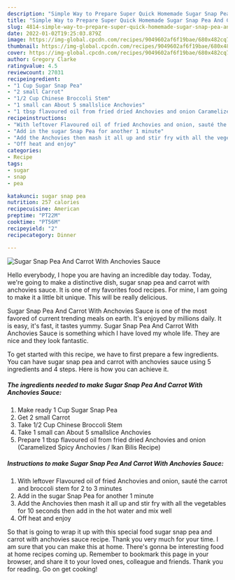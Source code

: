 ```yaml
---
description: "Simple Way to Prepare Super Quick Homemade Sugar Snap Pea And Carrot With Anchovies Sauce"
title: "Simple Way to Prepare Super Quick Homemade Sugar Snap Pea And Carrot With Anchovies Sauce"
slug: 4814-simple-way-to-prepare-super-quick-homemade-sugar-snap-pea-and-carrot-with-anchovies-sauce
date: 2022-01-02T19:25:03.879Z
image: https://img-global.cpcdn.com/recipes/9049602af6f19bae/680x482cq70/sugar-snap-pea-and-carrot-with-anchovies-sauce-recipe-main-photo.jpg
thumbnail: https://img-global.cpcdn.com/recipes/9049602af6f19bae/680x482cq70/sugar-snap-pea-and-carrot-with-anchovies-sauce-recipe-main-photo.jpg
cover: https://img-global.cpcdn.com/recipes/9049602af6f19bae/680x482cq70/sugar-snap-pea-and-carrot-with-anchovies-sauce-recipe-main-photo.jpg
author: Gregory Clarke
ratingvalue: 4.5
reviewcount: 27031
recipeingredient:
- "1 Cup Sugar Snap Pea"
- "2 small Carrot"
- "1/2 Cup Chinese Broccoli Stem"
- "1 small can About 5 smallslice Anchovies"
- "1 tbsp flavoured oil from fried dried Anchovies and onion Caramelized Spicy Anchovies  Ikan Bilis Recipe"
recipeinstructions:
- "With leftover Flavoured oil of fried Anchovies and onion, sauté the carrot and broccoli stem for 2 to 3 minutes"
- "Add in the sugar Snap Pea for another 1 minute"
- "Add the Anchovies then mash it all up and stir fry with all the vegetables for 10 seconds then add in the hot water and mix well"
- "Off heat and enjoy"
categories:
- Recipe
tags:
- sugar
- snap
- pea

katakunci: sugar snap pea 
nutrition: 257 calories
recipecuisine: American
preptime: "PT22M"
cooktime: "PT56M"
recipeyield: "2"
recipecategory: Dinner

---
```



![Sugar Snap Pea And Carrot With Anchovies Sauce](https://img-global.cpcdn.com/recipes/9049602af6f19bae/680x482cq70/sugar-snap-pea-and-carrot-with-anchovies-sauce-recipe-main-photo.jpg)

Hello everybody, I hope you are having an incredible day today. Today, we're going to make a distinctive dish, sugar snap pea and carrot with anchovies sauce. It is one of my favorites food recipes. For mine, I am going to make it a little bit unique. This will be really delicious.

Sugar Snap Pea And Carrot With Anchovies Sauce is one of the most favored of current trending meals on earth. It's enjoyed by millions daily. It is easy, it's fast, it tastes yummy. Sugar Snap Pea And Carrot With Anchovies Sauce is something which I have loved my whole life. They are nice and they look fantastic.




To get started with this recipe, we have to first prepare a few ingredients. You can have sugar snap pea and carrot with anchovies sauce using 5 ingredients and 4 steps. Here is how you can achieve it.

<!--inarticleads1-->

##### The ingredients needed to make Sugar Snap Pea And Carrot With Anchovies Sauce:

1. Make ready 1 Cup Sugar Snap Pea
1. Get 2 small Carrot
1. Take 1/2 Cup Chinese Broccoli Stem
1. Take 1 small can About 5 smallslice Anchovies
1. Prepare 1 tbsp flavoured oil from fried dried Anchovies and onion (Caramelized Spicy Anchovies / Ikan Bilis Recipe)




<!--inarticleads2-->

##### Instructions to make Sugar Snap Pea And Carrot With Anchovies Sauce:

1. With leftover Flavoured oil of fried Anchovies and onion, sauté the carrot and broccoli stem for 2 to 3 minutes
1. Add in the sugar Snap Pea for another 1 minute
1. Add the Anchovies then mash it all up and stir fry with all the vegetables for 10 seconds then add in the hot water and mix well
1. Off heat and enjoy




So that is going to wrap it up with this special food sugar snap pea and carrot with anchovies sauce recipe. Thank you very much for your time. I am sure that you can make this at home. There's gonna be interesting food at home recipes coming up. Remember to bookmark this page in your browser, and share it to your loved ones, colleague and friends. Thank you for reading. Go on get cooking!
